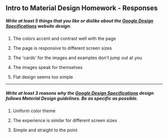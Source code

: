 ## Intro to Material Design Homework - Responses


##### Write at least 5 things that you like or dislike about the [Google Design Specifications](https://www.google.com/design/spec/material-design/introduction.html) website design.

1. The colors accent and contrast well with the page

2. The page is responsive to different screen sizes

3. The 'cards' for the images and examples don't jump out at you

4. The images speak for themselves

5. Flat design seems too simple


---

##### Write at least 3 reasons why the [Google Design Specifications](https://www.google.com/design/spec/material-design/introduction.html) design follows Material Design guidelines. Be as specific as possible.

1. Uniform color theme

2. The experience is similar for different screen sizes

3. Simple and straight to the point




